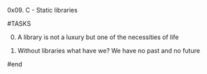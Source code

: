 0x09. C - Static libraries

#TASKS

0. A library is not a luxury but one of the necessities of life



1. Without libraries what have we? We have no past and no future


#end
